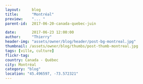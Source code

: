 ```yaml
---
layout:     blog
title:      "Montréal"
preview:    "... "
parent-id:  2017-06-20-canada-quebec-juin

date:       2017-06-23 12:00:00
author:     "Thierry"
header-img: "assets/owner/blog/header/post-bg-montreal.jpg"
thumbnail: /assets/owner/blog/thumbs/post-thumb-montreal.jpg
tags: [ville, culture]
flickr-tag: 
country: Canada - Québec
city: Montréal
category: "blog"
location: "45.496597, -73.572321"
---
```


